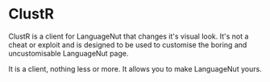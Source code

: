 # ClustR
ClustR is a client for LanguageNut that changes it's visual look. It's not a cheat or exploit and is designed to be used to customise the boring and uncustomisable LanguageNut page.

It is a client, nothing less or more. It allows you to make LanguageNut yours.
